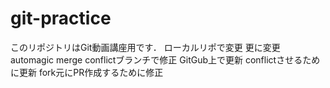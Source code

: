 # git-practice
このリポジトリはGit動画講座用です．
ローカルリポで変更
更に変更
automagic merge
conflictブランチで修正
GitGub上で更新
conflictさせるために更新
fork元にPR作成するために修正